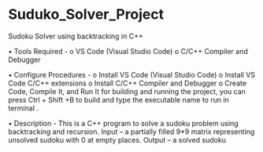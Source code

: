 # Suduko_Solver_Project

Sudoku Solver using backtracking in C++


•	Tools Required -
  o	VS Code (Visual Studio Code)
  o	C/C++ Compiler and Debugger


•	Configure Procedures -
  o	Install VS Code (Visual Studio Code)
  o	Install VS Code C/C++ extensions
  o	Install C/C++ Compiler and Debugger
  o	Create Code, Compile It, and Run It for building and running the project, you can press Ctrl + Shift +B  to build and type the executable name to run in terminal .

•	Description -
This is a C++ program to solve a sudoku problem using backtracking and recursion.
Input – a partially filled 9*9 matrix representing unsolved sudoku with 0 at empty places.
Output – a solved sudoku

